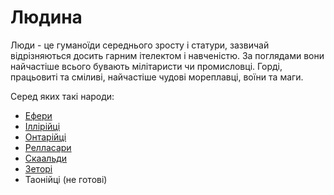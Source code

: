 # Людина
Люди - це гуманоїди середнього зросту і статури, зазвичай відрізняються досить гарним ітелектом і навченістю. За поглядами вони найчастіше всього бувають мілітаристи чи промисловці. Горді, працьовиті та сміливі, найчастіше чудові мореплавці, воїни та маги.

Серед яких такі народи:
* [Ефери](/docs/races/human/efers.md)
* [Іллірійці](/docs/races/human/illirians.md)
* [Онтарійці](/docs/races/human/ontarians.md)
* [Релласари](/docs/races/human/rellasars.md)
* [Скаальди](/docs/races/human/skaalds.md)
* [Зеторі](/docs/races/human/zetori.md)
* Таонійці (не готові)